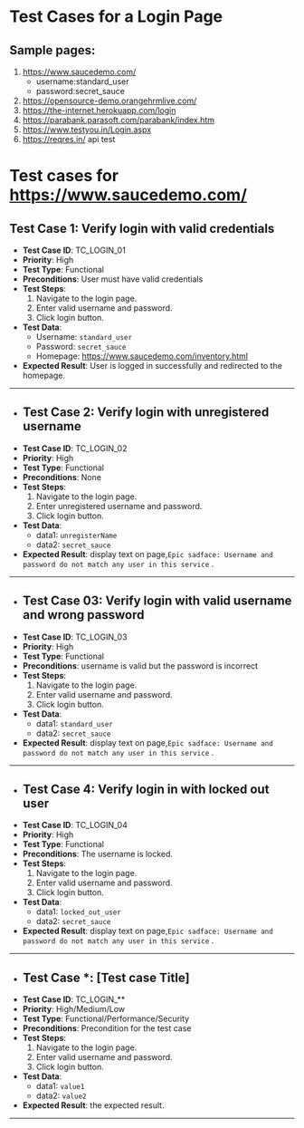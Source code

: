 # Test Cases for a Login Page

## Sample pages: 

1. https://www.saucedemo.com/
   - username:standard_user
   - password:secret_sauce
2. https://opensource-demo.orangehrmlive.com/
3. https://the-internet.herokuapp.com/login
4. https://parabank.parasoft.com/parabank/index.htm
5. https://www.testyou.in/Login.aspx
6. https://reqres.in/  api test

# Test cases for https://www.saucedemo.com/

## Test Case 1: Verify login with valid credentials
- **Test Case ID**: TC_LOGIN_01
- **Priority**: High
- **Test Type**: Functional
- **Preconditions**: User must have valid credentials
- **Test Steps**:
  1. Navigate to the login page.
  2. Enter valid username and password.
  3. Click login button.
- **Test Data**:
  - Username: `standard_user`
  - Password: `secret_sauce`
  - Homepage: https://www.saucedemo.com/inventory.html
- **Expected Result**: User is logged in successfully and redirected to the homepage.
-----
- ## Test Case 2: Verify login with unregistered username
- **Test Case ID**: TC_LOGIN_02
- **Priority**: High
- **Test Type**: Functional
- **Preconditions**: None
- **Test Steps**:
  1. Navigate to the login page.
  2. Enter unregistered username and password.
  3. Click login button.
- **Test Data**:
  - data1: `unregisterName`
  - data2: `secret_sauce`
- **Expected Result**: display text on page,`Epic sadface: Username and password do not match any user in this service` .
---
- ## Test Case 03: Verify login with valid username and wrong password
- **Test Case ID**: TC_LOGIN_03
- **Priority**: High
- **Test Type**: Functional
- **Preconditions**: username is valid but the password is incorrect
- **Test Steps**:
  1. Navigate to the login page.
  2. Enter valid username and password.
  3. Click login button.
- **Test Data**:
  - data1: `standard_user`
  - data2: `secret_sauce`
- **Expected Result**: display text on page,`Epic sadface: Username and password do not match any user in this service` .
---
- ## Test Case 4: Verify login in with locked out user 
- **Test Case ID**: TC_LOGIN_04
- **Priority**: High
- **Test Type**: Functional
- **Preconditions**: The username is locked.
- **Test Steps**:
  1. Navigate to the login page.
  2. Enter valid username and password.
  3. Click login button.
- **Test Data**:
  - data1: `locked_out_user`
  - data2: `secret_sauce`
- **Expected Result**: display text on page,`Epic sadface: Username and password do not match any user in this service` .
---

- ## Test Case *: [Test case Title]
- **Test Case ID**: TC_LOGIN_**
- **Priority**: High/Medium/Low
- **Test Type**: Functional/Performance/Security
- **Preconditions**: Precondition for the test case
- **Test Steps**:
  1. Navigate to the login page.
  2. Enter valid username and password.
  3. Click login button.
- **Test Data**:
  - data1: `value1`
  - data2: `value2`
- **Expected Result**: the expected result.
---